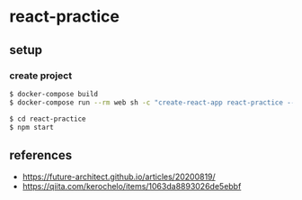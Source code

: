 # react-practice #

## setup ##

### create project ###

```bash
$ docker-compose build
$ docker-compose run --rm web sh -c "create-react-app react-practice --typescript"
```



```bash
$ cd react-practice
$ npm start
```


## references ##

 * https://future-architect.github.io/articles/20200819/
 * https://qiita.com/kerochelo/items/1063da8893026de5ebbf
